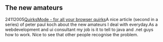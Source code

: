 <article><h2>The new amateurs</h2><time><span class="day">24</span><span class="month">11</span><span class="year">2005</span></time><a href="http3A2F2Fwww.quirksmode.org2F">QuirksMode - for all your browser quirks</a>A nice article (second in a series) of peter paul koch about the new amateurs I deal with everyday.As a webdevelopment and ui consultant my job is it to tell to java and .net guys how to work. Nice to see that other people recognise the problem.</article>